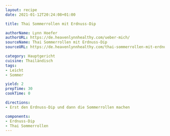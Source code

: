 ```yaml
---
layout: recipe
date: 2021-01-12T20:24:08+01:00

title: Thai Sommerrollen mit Erdnuss-Dip

authorName: Lynn Hoefer
authorURL: https://de.heavenlynnhealthy.com/ueber-mich/
sourceName: Thai Sommerrollen mit Erdnuss-Dip
sourceURL: https://de.heavenlynnhealthy.com/thai-sommerrollen-mit-erdnuss-dip/

category: Hauptgericht
cuisine: Thailändisch
tags: 
- Leicht
- Sommer

yield: 2
prepTime: 30
cookTime: 0

directions:
- Erst den Erdnuss-Dip und dann die Sommerrollen machen

components:
- Erdnuss-Dip
- Thai Sommerrollen
---
```

